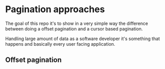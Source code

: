 # Pagination approaches

The goal of this repo it's to show in a very simple way the difference between doing a offset pagination and a cursor based pagination.

Handling large amount of data as a software developer it's something that happens and basically every user facing application. 

## Offset pagination
